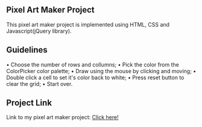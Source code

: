 ## Pixel Art Maker Project
This pixel art maker project is implemented using HTML, CSS and Javascript(jQuery library).

## Guidelines
• Choose the number of rows and collumns;
• Pick the color from the ColorPicker color palette;
• Draw using the mouse by clicking and moving;
• Double click a cell to set it's color back to white;
• Press reset button to clear the grid;
• Start over.


## Project Link
Link to my pixel art maker project: [Click here!](https://mekzy-o.github.io/)
